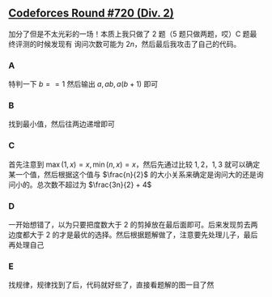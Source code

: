 
## [Codeforces Round #720 (Div. 2)](https://codeforces.com/contest/1521)

加分了但是不太光彩的一场！本质上我只做了 2 题（5 题只做两题，哎）C 题最终评测的时候发现有 询问次数可能为 $2n$，然后最后我攻击了自己的代码。

### A

特判一下 $b == 1$ 然后输出 $a, a b, a(b + 1)$ 即可

### B

找到最小值，然后往两边递增即可

### C

首先注意到 $\max(1, x) = x, \min(n, x) = x$，然后先通过比较 $1, 2$，$1, 3$ 就可以确定某一个值，然后根据这个值与 $\frac{n}{2}$ 的大小关系来确定是询问大的还是询问小的。总次数不超过为 $\frac{3n}{2} + 4$

### D

一开始想错了，以为只要把度数大于 2 的剪掉放在最后面即可。后来发现剪去两边度都大于 2 的才是最优的选择。然后根据题解做了，注意要先处理儿子，最后再处理自己


### E

找规律，规律找到了后，代码就好些了，直接看题解的图一目了然

